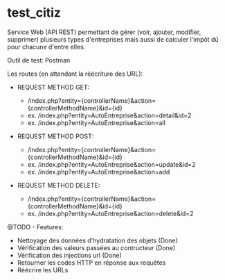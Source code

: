 # test_citiz
Service Web (API REST) permettant de gérer (voir, ajouter, modifier, supprimer) plusieurs types d'entreprises mais aussi de calculer l'impôt dû pour chacune d'entre elles.

Outil de test: Postman

Les routes (en attendant la réécriture des URL):
  - REQUEST METHOD GET:
    - /index.php?entity={controllerName}&action={controllerMethodName}&id={id}
    - ex. /index.php?entity=AutoEntreprise&action=detail&id=2
    - ex. /index.php?entity=AutoEntreprise&action=all
  
  - REQUEST METHOD POST:
    - /index.php?entity={controllerName}&action={controllerMethodName}&id={id}
    - ex. /index.php?entity=AutoEntreprise&action=update&id=2
    - ex. /index.php?entity=AutoEntreprise&action=add

  - REQUEST METHOD DELETE:
    - /index.php?entity={controllerName}&action={controllerMethodName}&id={id}
    - ex. /index.php?entity=AutoEntreprise&action=delete&id=2

@TODO - Features:
- Nettoyage des données d'hydratation des objets (Done)
- Vérification des valeurs passées au contructeur (Done)
- Vérification des injections url (Done)
- Retourner les codes HTTP en réponse aux requêtes
- Réécrire les URLs
